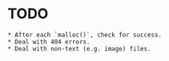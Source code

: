 # TODO

    * After each `malloc()`, check for success.
    * Deal with 404 errors.
    * Deal with non-text (e.g. image) files.
